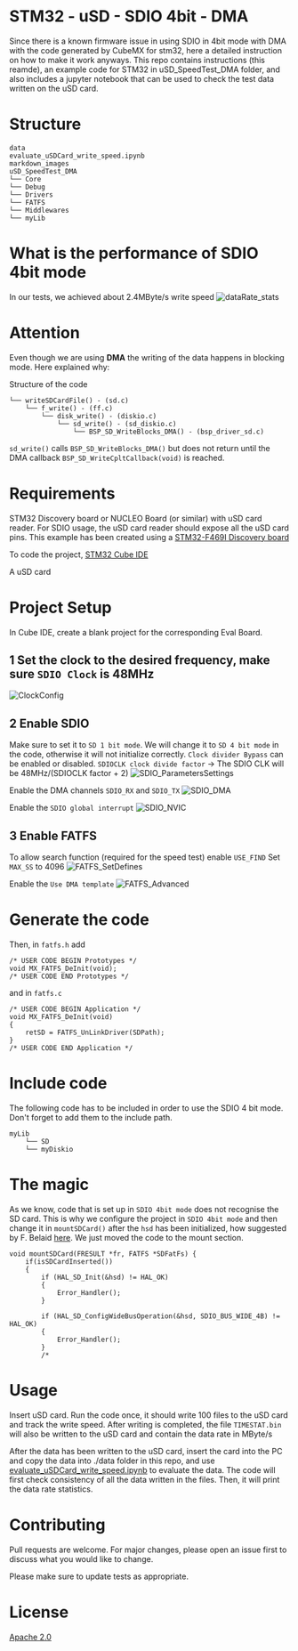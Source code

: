 # STM32 - uSD - SDIO 4bit - DMA
Since there is a known firmware issue in using SDIO in 4bit mode with DMA with the code generated by CubeMX for stm32, here a detailed instruction on how to make it work anyways. 
This repo contains instructions (this reamde), an example code for STM32 in uSD_SpeedTest_DMA folder, and also includes a jupyter notebook that can be used to check the test data written on the uSD card. 

# Structure
```
data
evaluate_uSDCard_write_speed.ipynb
markdown_images
uSD_SpeedTest_DMA
└── Core
└── Debug
└── Drivers
└── FATFS
└── Middlewares
└── myLib
```

# What is the performance of SDIO 4bit mode
In our tests, we achieved about 2.4MByte/s write speed
![dataRate_stats](dataRate_Stats.png)

# Attention
Even though we are using **DMA** the writing of the data happens in blocking mode.
Here explained why:

Structure of the code
```
└── writeSDCardFile() - (sd.c)
    └── f_write() - (ff.c)
        └── disk_write() - (diskio.c)
            └── sd_write() - (sd_diskio.c)
                └── BSP_SD_WriteBlocks_DMA() - (bsp_driver_sd.c)
```

`sd_write()` calls `BSP_SD_WriteBlocks_DMA()` but does not return until the DMA callback `BSP_SD_WriteCpltCallback(void)` is reached.


# Requirements
STM32 Discovery board or NUCLEO Board (or similar) with uSD card reader. For SDIO usage, the uSD card reader should expose all the uSD card pins.
This example has been created using a [STM32-F469I Discovery board](https://www.st.com/en/evaluation-tools/32f469idiscovery.html)

To code the project, [STM32 Cube IDE](https://www.st.com/en/development-tools/stm32cubeide.html)

A uSD card

# Project Setup

In Cube IDE, create a blank project for the corresponding Eval Board.

## 1 Set the clock to the desired frequency, make sure `SDIO Clock` is 48MHz

![ClockConfig](markdown_images/clock.PNG)

## 2 Enable SDIO 
Make sure to set it to `SD 1 bit mode`. We will change it to `SD 4 bit mode` in the code, otherwise it will not initialize correctly.
`Clock divider Bypass` can be enabled or disabled.
`SDIOCLK clock divide factor` -> The SDIO CLK will be 48MHz/(SDIOCLK factor + 2)
![SDIO_ParametersSettings](markdown_images/SDIO_Parameter_Settings.PNG)

Enable the DMA channels `SDIO_RX` and `SDIO_TX`
![SDIO_DMA](markdown_images/SDIO_DMA_Settings.PNG)

Enable the `SDIO global interrupt`
![SDIO_NVIC](markdown_images/SDIO_NVIC_Settings.PNG)

## 3 Enable FATFS
To allow search function (required for the speed test) enable `USE_FIND`
Set `MAX_SS` to 4096
![FATFS_SetDefines](markdown_images/FATFS_SetDefines.PNG)

Enable the `Use DMA template`
![FATFS_Advanced](markdown_images/FATFS_AdvancedSettings.PNG)

# Generate the code
Then, in `fatfs.h` add 
```
/* USER CODE BEGIN Prototypes */
void MX_FATFS_DeInit(void);
/* USER CODE END Prototypes */
```
and in `fatfs.c`
```
/* USER CODE BEGIN Application */
void MX_FATFS_DeInit(void)
{
	retSD = FATFS_UnLinkDriver(SDPath);
}
/* USER CODE END Application */
```
# Include code
The following code has to be included in order to use the SDIO 4 bit mode. Don't forget to add them to the include path.
```
myLib
    └── SD
    └── myDiskio
```

# The magic
As we know, code that is set up in `SDIO 4bit mode` does not recognise the SD card. 
This is why we configure the project in `SDIO 4bit mode` and then change it in `mountSDCard()` after the `hsd` has been initialized, how suggested by F. Belaid [here](https://community.st.com/t5/stm32cubemx-mcus/sdio-interface-not-working-in-4bits-with-stm32f4-firmware/td-p/591776). We just moved the code to the mount section.
```
void mountSDCard(FRESULT *fr, FATFS *SDFatFs) {
	if(isSDCardInserted())
	{
		if (HAL_SD_Init(&hsd) != HAL_OK)
		{
			Error_Handler();
		}

		if (HAL_SD_ConfigWideBusOperation(&hsd, SDIO_BUS_WIDE_4B) != HAL_OK)
		{
			Error_Handler();
		}
		/*
```

# Usage

Insert uSD card.
Run the code once, it should write 100 files to the uSD card and track the write speed.
After writing is completed, the file `TIMESTAT.bin` will also be written to the uSD card and contain the data rate in MByte/s

After the data has been written to the uSD card, insert the card into the PC and copy the data into ./data folder in this repo, and use [evaluate_uSDCard_write_speed.ipynb](evaluate_uSDCard_write_speed.ipynb) to evaluate the data.
The code will first check consistency of all the data written in the files.
Then, it will print the data rate statistics.

# Contributing

Pull requests are welcome. For major changes, please open an issue first
to discuss what you would like to change.

Please make sure to update tests as appropriate.

# License

[Apache 2.0](LICENSE.txt)
